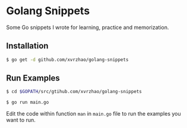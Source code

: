 # Golang Snippets

Some Go snippets I wrote for learning, practice and memorization.

## Installation

```bash
$ go get -d github.com/xvrzhao/golang-snippets
```

## Run Examples

```bash
$ cd $GOPATH/src/gtihub.com/xvrzhao/golang-snippets

$ go run main.go
```

Edit the code within function `man` in `main.go` file to run the examples you want to run.
